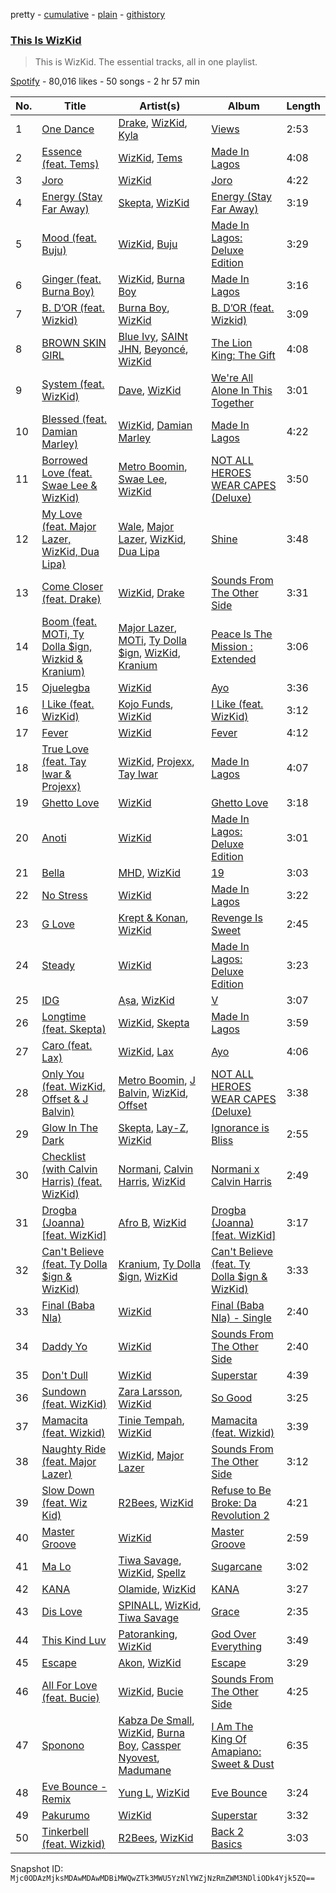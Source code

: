 pretty - [cumulative](/playlists/cumulative/37i9dQZF1DZ06evO21rV4I.md) - [plain](/playlists/plain/37i9dQZF1DZ06evO21rV4I) - [githistory](https://github.githistory.xyz/mackorone/spotify-playlist-archive/blob/main/playlists/plain/37i9dQZF1DZ06evO21rV4I)

### [This Is WizKid](https://open.spotify.com/playlist/37i9dQZF1DZ06evO21rV4I)

> This is WizKid\. The essential tracks, all in one playlist.

[Spotify](https://open.spotify.com/user/spotify) - 80,016 likes - 50 songs - 2 hr 57 min

| No. | Title | Artist(s) | Album | Length |
|---|---|---|---|---|
| 1 | [One Dance](https://open.spotify.com/track/1zi7xx7UVEFkmKfv06H8x0) | [Drake](https://open.spotify.com/artist/3TVXtAsR1Inumwj472S9r4), [WizKid](https://open.spotify.com/artist/3tVQdUvClmAT7URs9V3rsp), [Kyla](https://open.spotify.com/artist/77DAFfvm3O9zT5dIoG0eIO) | [Views](https://open.spotify.com/album/40GMAhriYJRO1rsY4YdrZb) | 2:53 |
| 2 | [Essence \(feat\. Tems\)](https://open.spotify.com/track/5FG7Tl93LdH117jEKYl3Cm) | [WizKid](https://open.spotify.com/artist/3tVQdUvClmAT7URs9V3rsp), [Tems](https://open.spotify.com/artist/687cZJR45JO7jhk1LHIbgq) | [Made In Lagos](https://open.spotify.com/album/6HpMdN52TfJAwVbmkrFeBN) | 4:08 |
| 3 | [Joro](https://open.spotify.com/track/3Yt1ovsh3v3VEzRuhI1TL5) | [WizKid](https://open.spotify.com/artist/3tVQdUvClmAT7URs9V3rsp) | [Joro](https://open.spotify.com/album/1Mj4mLvCC9P4b167keUsRh) | 4:22 |
| 4 | [Energy \(Stay Far Away\)](https://open.spotify.com/track/11RIJRbBfyLlJut96itSFd) | [Skepta](https://open.spotify.com/artist/2p1fiYHYiXz9qi0JJyxBzN), [WizKid](https://open.spotify.com/artist/3tVQdUvClmAT7URs9V3rsp) | [Energy \(Stay Far Away\)](https://open.spotify.com/album/6c2FMAZeFKi8pui6dlZqXB) | 3:19 |
| 5 | [Mood \(feat\. Buju\)](https://open.spotify.com/track/6jdTkoEaer7XNGSblczoSu) | [WizKid](https://open.spotify.com/artist/3tVQdUvClmAT7URs9V3rsp), [Buju](https://open.spotify.com/artist/3zaDigUwjHvjOkSn0NDf9x) | [Made In Lagos: Deluxe Edition](https://open.spotify.com/album/6bCs4XCCkm9cTwlswlu0VD) | 3:29 |
| 6 | [Ginger \(feat\. Burna Boy\)](https://open.spotify.com/track/51mLQ3w7yR7vjdSTFLWaY5) | [WizKid](https://open.spotify.com/artist/3tVQdUvClmAT7URs9V3rsp), [Burna Boy](https://open.spotify.com/artist/3wcj11K77LjEY1PkEazffa) | [Made In Lagos](https://open.spotify.com/album/6HpMdN52TfJAwVbmkrFeBN) | 3:16 |
| 7 | [B\. D’OR \(feat\. Wizkid\)](https://open.spotify.com/track/3ketN3dth18vSJ1T3HIztN) | [Burna Boy](https://open.spotify.com/artist/3wcj11K77LjEY1PkEazffa), [WizKid](https://open.spotify.com/artist/3tVQdUvClmAT7URs9V3rsp) | [B\. D’OR \(feat\. Wizkid\)](https://open.spotify.com/album/2Nwv16YY4xo8Jm4TVm54i9) | 3:09 |
| 8 | [BROWN SKIN GIRL](https://open.spotify.com/track/0B3FovCVaGKS5w1FTidEUP) | [Blue Ivy](https://open.spotify.com/artist/3XV0lFzNs8BCTwhJTcMiBr), [SAINt JHN](https://open.spotify.com/artist/0H39MdGGX6dbnnQPt6NQkZ), [Beyoncé](https://open.spotify.com/artist/6vWDO969PvNqNYHIOW5v0m), [WizKid](https://open.spotify.com/artist/3tVQdUvClmAT7URs9V3rsp) | [The Lion King: The Gift](https://open.spotify.com/album/552zi1M53PQAX5OH4FIdTx) | 4:08 |
| 9 | [System \(feat\. WizKid\)](https://open.spotify.com/track/5gOtq0sKU24ZF8hnXlSp1V) | [Dave](https://open.spotify.com/artist/6Ip8FS7vWT1uKkJSweANQK), [WizKid](https://open.spotify.com/artist/3tVQdUvClmAT7URs9V3rsp) | [We're All Alone In This Together](https://open.spotify.com/album/6HwzIlrCDq3WF9vMq8meqG) | 3:01 |
| 10 | [Blessed \(feat\. Damian Marley\)](https://open.spotify.com/track/3QO1m6i0nsrp8aOnapvbkx) | [WizKid](https://open.spotify.com/artist/3tVQdUvClmAT7URs9V3rsp), [Damian Marley](https://open.spotify.com/artist/3QJzdZJYIAcoET1GcfpNGi) | [Made In Lagos](https://open.spotify.com/album/6HpMdN52TfJAwVbmkrFeBN) | 4:22 |
| 11 | [Borrowed Love \(feat\. Swae Lee & WizKid\)](https://open.spotify.com/track/0NA5xAtDra50d0Lfs2uvoh) | [Metro Boomin](https://open.spotify.com/artist/0iEtIxbK0KxaSlF7G42ZOp), [Swae Lee](https://open.spotify.com/artist/1zNqQNIdeOUZHb8zbZRFMX), [WizKid](https://open.spotify.com/artist/3tVQdUvClmAT7URs9V3rsp) | [NOT ALL HEROES WEAR CAPES \(Deluxe\)](https://open.spotify.com/album/3IO8IPjwXuzPJnoaqkwYrj) | 3:50 |
| 12 | [My Love \(feat\. Major Lazer, WizKid, Dua Lipa\)](https://open.spotify.com/track/7rfiXyFb5M9BqdkvKvVEiB) | [Wale](https://open.spotify.com/artist/67nwj3Y5sZQLl72VNUHEYE), [Major Lazer](https://open.spotify.com/artist/738wLrAtLtCtFOLvQBXOXp), [WizKid](https://open.spotify.com/artist/3tVQdUvClmAT7URs9V3rsp), [Dua Lipa](https://open.spotify.com/artist/6M2wZ9GZgrQXHCFfjv46we) | [Shine](https://open.spotify.com/album/3X1Ljgkvf2cLwi8mMjhvKy) | 3:48 |
| 13 | [Come Closer \(feat\. Drake\)](https://open.spotify.com/track/2zYs4BonN2ydkbrRk333SN) | [WizKid](https://open.spotify.com/artist/3tVQdUvClmAT7URs9V3rsp), [Drake](https://open.spotify.com/artist/3TVXtAsR1Inumwj472S9r4) | [Sounds From The Other Side](https://open.spotify.com/album/2yUhcn7kF408KjNVuMwV2P) | 3:31 |
| 14 | [Boom \(feat\. MOTi, Ty Dolla $ign, Wizkid & Kranium\)](https://open.spotify.com/track/6kBXZ8j8IuJeRjb6kV6fol) | [Major Lazer](https://open.spotify.com/artist/738wLrAtLtCtFOLvQBXOXp), [MOTi](https://open.spotify.com/artist/1vo8zHmO1KzkuU9Xxh6J7W), [Ty Dolla $ign](https://open.spotify.com/artist/7c0XG5cIJTrrAgEC3ULPiq), [WizKid](https://open.spotify.com/artist/3tVQdUvClmAT7URs9V3rsp), [Kranium](https://open.spotify.com/artist/1LKo6ZA3RNvKtLa6zDu32S) | [Peace Is The Mission : Extended](https://open.spotify.com/album/2U0b5MfkMUgzdvRUI69mya) | 3:06 |
| 15 | [Ojuelegba](https://open.spotify.com/track/6cTLhp8a39TClL2iqGpPVc) | [WizKid](https://open.spotify.com/artist/3tVQdUvClmAT7URs9V3rsp) | [Ayo](https://open.spotify.com/album/2O8egayngzl1fm5dcE4VX9) | 3:36 |
| 16 | [I Like \(feat\. WizKid\)](https://open.spotify.com/track/5s7j77zpP6e9uz2Q1DU851) | [Kojo Funds](https://open.spotify.com/artist/2o9hRZ3xI27UQpHT61A4Mm), [WizKid](https://open.spotify.com/artist/3tVQdUvClmAT7URs9V3rsp) | [I Like \(feat\. WizKid\)](https://open.spotify.com/album/7b57oWMZmdG8wjwjtRiKSO) | 3:12 |
| 17 | [Fever](https://open.spotify.com/track/5mN3xSyvCmFy1jkdA98IfS) | [WizKid](https://open.spotify.com/artist/3tVQdUvClmAT7URs9V3rsp) | [Fever](https://open.spotify.com/album/5KBalcanPNHMGSNkyE7HG2) | 4:12 |
| 18 | [True Love \(feat\. Tay Iwar & Projexx\)](https://open.spotify.com/track/4204hwPYuToiuSunPFUoML) | [WizKid](https://open.spotify.com/artist/3tVQdUvClmAT7URs9V3rsp), [Projexx](https://open.spotify.com/artist/2DFzMI8SSWPYBBSxVF7b2N), [Tay Iwar](https://open.spotify.com/artist/0iqznAW9pzZ7KOjx8aCMWo) | [Made In Lagos](https://open.spotify.com/album/6HpMdN52TfJAwVbmkrFeBN) | 4:07 |
| 19 | [Ghetto Love](https://open.spotify.com/track/4lzkcjVC7xT3HBIg2PjJ30) | [WizKid](https://open.spotify.com/artist/3tVQdUvClmAT7URs9V3rsp) | [Ghetto Love](https://open.spotify.com/album/2HEw2wkLTBWlbk8lGSqnY2) | 3:18 |
| 20 | [Anoti](https://open.spotify.com/track/60lUecrFeE2t6QMJ1Nmsve) | [WizKid](https://open.spotify.com/artist/3tVQdUvClmAT7URs9V3rsp) | [Made In Lagos: Deluxe Edition](https://open.spotify.com/album/6bCs4XCCkm9cTwlswlu0VD) | 3:01 |
| 21 | [Bella](https://open.spotify.com/track/0O4XHiuVt3dBaOzSI49BtF) | [MHD](https://open.spotify.com/artist/4WnAHZz1pgl8hus8hidIRV), [WizKid](https://open.spotify.com/artist/3tVQdUvClmAT7URs9V3rsp) | [19](https://open.spotify.com/album/2RyStD6P60MtZWqq23c1xw) | 3:03 |
| 22 | [No Stress](https://open.spotify.com/track/5C3vZiMOn2KHMbNQOhL6oQ) | [WizKid](https://open.spotify.com/artist/3tVQdUvClmAT7URs9V3rsp) | [Made In Lagos](https://open.spotify.com/album/6HpMdN52TfJAwVbmkrFeBN) | 3:22 |
| 23 | [G Love](https://open.spotify.com/track/2uuAE79hwuYDzEI20wDRpy) | [Krept & Konan](https://open.spotify.com/artist/31lnFZEM6ysvjOx59VyxRE), [WizKid](https://open.spotify.com/artist/3tVQdUvClmAT7URs9V3rsp) | [Revenge Is Sweet](https://open.spotify.com/album/352aXyfcekSqY1ZvC0jrBe) | 2:45 |
| 24 | [Steady](https://open.spotify.com/track/6mAdcIFP25eb37HjkzglSh) | [WizKid](https://open.spotify.com/artist/3tVQdUvClmAT7URs9V3rsp) | [Made In Lagos: Deluxe Edition](https://open.spotify.com/album/6bCs4XCCkm9cTwlswlu0VD) | 3:23 |
| 25 | [IDG](https://open.spotify.com/track/3k9Y1OBtIdPQNqbKILvJcD) | [Aṣa](https://open.spotify.com/artist/0upXUo04k4k8bGVSkmgrSc), [WizKid](https://open.spotify.com/artist/3tVQdUvClmAT7URs9V3rsp) | [V](https://open.spotify.com/album/5rvJ4cyNUU0jI9DF3r596d) | 3:07 |
| 26 | [Longtime \(feat\. Skepta\)](https://open.spotify.com/track/1JiR4RJaZlbZ5b3HG8jkeL) | [WizKid](https://open.spotify.com/artist/3tVQdUvClmAT7URs9V3rsp), [Skepta](https://open.spotify.com/artist/2p1fiYHYiXz9qi0JJyxBzN) | [Made In Lagos](https://open.spotify.com/album/6HpMdN52TfJAwVbmkrFeBN) | 3:59 |
| 27 | [Caro \(feat\. Lax\)](https://open.spotify.com/track/75u7OvDfLHg0574MoNQhyd) | [WizKid](https://open.spotify.com/artist/3tVQdUvClmAT7URs9V3rsp), [Lax](https://open.spotify.com/artist/4wF8zhjCwuSH0tsIkUVenr) | [Ayo](https://open.spotify.com/album/2O8egayngzl1fm5dcE4VX9) | 4:06 |
| 28 | [Only You \(feat\. WizKid, Offset & J Balvin\)](https://open.spotify.com/track/3XFwOQU8wxXWl8Rxj3lrOi) | [Metro Boomin](https://open.spotify.com/artist/0iEtIxbK0KxaSlF7G42ZOp), [J Balvin](https://open.spotify.com/artist/1vyhD5VmyZ7KMfW5gqLgo5), [WizKid](https://open.spotify.com/artist/3tVQdUvClmAT7URs9V3rsp), [Offset](https://open.spotify.com/artist/4DdkRBBYG6Yk9Ka8tdJ9BW) | [NOT ALL HEROES WEAR CAPES \(Deluxe\)](https://open.spotify.com/album/3IO8IPjwXuzPJnoaqkwYrj) | 3:38 |
| 29 | [Glow In The Dark](https://open.spotify.com/track/0kmxWw7KjktV4V1ZpbOeru) | [Skepta](https://open.spotify.com/artist/2p1fiYHYiXz9qi0JJyxBzN), [Lay\-Z](https://open.spotify.com/artist/0wjb0t7aYMuIwyuXnPOilh), [WizKid](https://open.spotify.com/artist/3tVQdUvClmAT7URs9V3rsp) | [Ignorance is Bliss](https://open.spotify.com/album/22zpCX6Nb9ppOVklalvGec) | 2:55 |
| 30 | [Checklist \(with Calvin Harris\) \(feat\. WizKid\)](https://open.spotify.com/track/5xesHO6GLWTrjsKOjAXRmf) | [Normani](https://open.spotify.com/artist/2cWZOOzeOm4WmBJRnD5R7I), [Calvin Harris](https://open.spotify.com/artist/7CajNmpbOovFoOoasH2HaY), [WizKid](https://open.spotify.com/artist/3tVQdUvClmAT7URs9V3rsp) | [Normani x Calvin Harris](https://open.spotify.com/album/2D4xMG9wNWT3D2JZiVqLNe) | 2:49 |
| 31 | [Drogba \(Joanna\) \[feat\. WizKid\]](https://open.spotify.com/track/5Z3H2xgKsw5Sa3p0MGAVnT) | [Afro B](https://open.spotify.com/artist/7oMRcCu0OYSCtCyS3P37iC), [WizKid](https://open.spotify.com/artist/3tVQdUvClmAT7URs9V3rsp) | [Drogba \(Joanna\) \[feat\. WizKid\]](https://open.spotify.com/album/1YNTbT0uHszzYnMeUIUHCk) | 3:17 |
| 32 | [Can't Believe \(feat\. Ty Dolla $ign & WizKid\)](https://open.spotify.com/track/10C1ZwdAwSEmMeYAFvuTtv) | [Kranium](https://open.spotify.com/artist/1LKo6ZA3RNvKtLa6zDu32S), [Ty Dolla $ign](https://open.spotify.com/artist/7c0XG5cIJTrrAgEC3ULPiq), [WizKid](https://open.spotify.com/artist/3tVQdUvClmAT7URs9V3rsp) | [Can't Believe \(feat\. Ty Dolla $ign & WizKid\)](https://open.spotify.com/album/7fvnfIXtw00lgcCncIhoJv) | 3:33 |
| 33 | [Final \(Baba Nla\)](https://open.spotify.com/track/5bPpNuK3qgt1UbI18QEUYx) | [WizKid](https://open.spotify.com/artist/3tVQdUvClmAT7URs9V3rsp) | [Final \(Baba Nla\) \- Single](https://open.spotify.com/album/3PhMIu5CI6S79XdmXzou4t) | 2:40 |
| 34 | [Daddy Yo](https://open.spotify.com/track/2hKLu5akQZ9BbrCQVXM2cZ) | [WizKid](https://open.spotify.com/artist/3tVQdUvClmAT7URs9V3rsp) | [Sounds From The Other Side](https://open.spotify.com/album/2yUhcn7kF408KjNVuMwV2P) | 2:40 |
| 35 | [Don't Dull](https://open.spotify.com/track/6C6xlP5zYRhYSNI5ORl6Wd) | [WizKid](https://open.spotify.com/artist/3tVQdUvClmAT7URs9V3rsp) | [Superstar](https://open.spotify.com/album/4o0rVyqZMIvO3PCgbchcgo) | 4:39 |
| 36 | [Sundown \(feat\. WizKid\)](https://open.spotify.com/track/1yQ8woSt5tJ7pGJyQGuc2q) | [Zara Larsson](https://open.spotify.com/artist/1Xylc3o4UrD53lo9CvFvVg), [WizKid](https://open.spotify.com/artist/3tVQdUvClmAT7URs9V3rsp) | [So Good](https://open.spotify.com/album/5YLRVHDVRw3QqWbeTGpC5B) | 3:25 |
| 37 | [Mamacita \(feat\. Wizkid\)](https://open.spotify.com/track/5lZ8wDFNEFnFq3ahC08yBX) | [Tinie Tempah](https://open.spotify.com/artist/0Tob4H0FLtEONHU1MjpUEp), [WizKid](https://open.spotify.com/artist/3tVQdUvClmAT7URs9V3rsp) | [Mamacita \(feat\. Wizkid\)](https://open.spotify.com/album/5MLHZ8Z3GltBClK999iEEb) | 3:39 |
| 38 | [Naughty Ride \(feat\. Major Lazer\)](https://open.spotify.com/track/0erJdrkQUJlA7nbtn1qxQR) | [WizKid](https://open.spotify.com/artist/3tVQdUvClmAT7URs9V3rsp), [Major Lazer](https://open.spotify.com/artist/738wLrAtLtCtFOLvQBXOXp) | [Sounds From The Other Side](https://open.spotify.com/album/2yUhcn7kF408KjNVuMwV2P) | 3:12 |
| 39 | [Slow Down \(feat\. Wiz Kid\)](https://open.spotify.com/track/4voOsb8qpJ569JaMiGAyrl) | [R2Bees](https://open.spotify.com/artist/0LFsP7WPfu5inz9a1amcE4), [WizKid](https://open.spotify.com/artist/3tVQdUvClmAT7URs9V3rsp) | [Refuse to Be Broke: Da Revolution 2](https://open.spotify.com/album/1ERZOMokw1NKzB47dfarQ7) | 4:21 |
| 40 | [Master Groove](https://open.spotify.com/track/6NynQjhojcFZ9iYhuezO6B) | [WizKid](https://open.spotify.com/artist/3tVQdUvClmAT7URs9V3rsp) | [Master Groove](https://open.spotify.com/album/6533uOhO0WDdMzgsd8LWyK) | 2:59 |
| 41 | [Ma Lo](https://open.spotify.com/track/6U9jxxdQ6TNzjshIpwWMTf) | [Tiwa Savage](https://open.spotify.com/artist/1hNaHKp2Za5YdOAG0WnRbc), [WizKid](https://open.spotify.com/artist/3tVQdUvClmAT7URs9V3rsp), [Spellz](https://open.spotify.com/artist/5fOppW3chS7Mz6MAoFaN7J) | [Sugarcane](https://open.spotify.com/album/15Sj69bAIyYGBLuh1UhZKo) | 3:02 |
| 42 | [KANA](https://open.spotify.com/track/3uTe5oVxtAO1cnsJm4uFCJ) | [Olamide](https://open.spotify.com/artist/4ovtyvs7j1jSmwhkBGHqSr), [WizKid](https://open.spotify.com/artist/3tVQdUvClmAT7URs9V3rsp) | [KANA](https://open.spotify.com/album/7atwkbkL6GTv6w3ksI1BYC) | 3:27 |
| 43 | [Dis Love](https://open.spotify.com/track/4yF6ykrqb0iDtMjPtQMG8O) | [SPINALL](https://open.spotify.com/artist/2NtQA3PY9chI8l65ejZLTP), [WizKid](https://open.spotify.com/artist/3tVQdUvClmAT7URs9V3rsp), [Tiwa Savage](https://open.spotify.com/artist/1hNaHKp2Za5YdOAG0WnRbc) | [Grace](https://open.spotify.com/album/5POlBPtjdKCxmJQBXw191I) | 2:35 |
| 44 | [This Kind Luv](https://open.spotify.com/track/7iZUOZ4wEtpKEhR9ySgHp9) | [Patoranking](https://open.spotify.com/artist/2hKQc001G7ggs3ZyxMdkGq), [WizKid](https://open.spotify.com/artist/3tVQdUvClmAT7URs9V3rsp) | [God Over Everything](https://open.spotify.com/album/1BDk1Fo6GHwaHRFlMiZPvR) | 3:49 |
| 45 | [Escape](https://open.spotify.com/track/0o5WUKlwttAkORRkVcOOqL) | [Akon](https://open.spotify.com/artist/0z4gvV4rjIZ9wHck67ucSV), [WizKid](https://open.spotify.com/artist/3tVQdUvClmAT7URs9V3rsp) | [Escape](https://open.spotify.com/album/3xnSra5dUSn71dn8xSKRLT) | 3:29 |
| 46 | [All For Love \(feat\. Bucie\)](https://open.spotify.com/track/73J7ROhWCZB9UDHombzlSr) | [WizKid](https://open.spotify.com/artist/3tVQdUvClmAT7URs9V3rsp), [Bucie](https://open.spotify.com/artist/7suaOI2AMM3ZqTa04oB8fG) | [Sounds From The Other Side](https://open.spotify.com/album/2yUhcn7kF408KjNVuMwV2P) | 4:25 |
| 47 | [Sponono](https://open.spotify.com/track/5T6wd1ScvJGSz17zMCugW0) | [Kabza De Small](https://open.spotify.com/artist/1bNjWBFWsAAzZSR59lRdpR), [WizKid](https://open.spotify.com/artist/3tVQdUvClmAT7URs9V3rsp), [Burna Boy](https://open.spotify.com/artist/3wcj11K77LjEY1PkEazffa), [Cassper Nyovest](https://open.spotify.com/artist/18CJ8k3h2Rggioow01dlwP), [Madumane](https://open.spotify.com/artist/3kyJLSOihpXaaR1NBK42pd) | [I Am The King Of Amapiano: Sweet & Dust](https://open.spotify.com/album/5YiIm4cWzk8dDshWB179mE) | 6:35 |
| 48 | [Eve Bounce \- Remix](https://open.spotify.com/track/70XKM6b0oyRXMSagZABK5v) | [Yung L](https://open.spotify.com/artist/5jW1p6bav4DYihIHewKBCq), [WizKid](https://open.spotify.com/artist/3tVQdUvClmAT7URs9V3rsp) | [Eve Bounce](https://open.spotify.com/album/715RAdaas5D9Fx38E9blPJ) | 3:24 |
| 49 | [Pakurumo](https://open.spotify.com/track/5YgyvTZmdkIfFOnj8ri8mZ) | [WizKid](https://open.spotify.com/artist/3tVQdUvClmAT7URs9V3rsp) | [Superstar](https://open.spotify.com/album/4o0rVyqZMIvO3PCgbchcgo) | 3:32 |
| 50 | [Tinkerbell \(feat\. Wizkid\)](https://open.spotify.com/track/0tBpxTpcKDamZkjfHqVCEC) | [R2Bees](https://open.spotify.com/artist/0LFsP7WPfu5inz9a1amcE4), [WizKid](https://open.spotify.com/artist/3tVQdUvClmAT7URs9V3rsp) | [Back 2 Basics](https://open.spotify.com/album/35NrBizEFZV3nxcccD42XB) | 3:03 |

Snapshot ID: `Mjc0ODAzMjksMDAwMDAwMDBiMWQwZTk3MWU5YzNlYWZjNzRmZWM3NDliODk4Yjk5ZQ==`